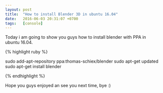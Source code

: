 ```yaml
---
layout: post
title:  "How to install Blender 3D in ubuntu 16.04"
date:   2016-06-03 20:31:07 +0700
tags:   [console]
---
```


Today i am going to show you guys how to install blender
 with PPA in ubuntu 16.04.

{% highlight ruby %}

sudo add-apt-repository ppa:thomas-schiex/blender
sudo apt-get updated
sudo apt-get install blender

 {% endhighlight %}

 Hope you guys enjoyed an see you next time,
 bye :)
